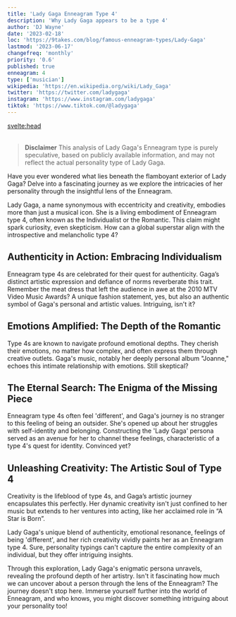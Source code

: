 ```yaml
---
title: 'Lady Gaga Enneagram Type 4'
description: 'Why Lady Gaga appears to be a type 4'
author: 'DJ Wayne'
date: '2023-02-18'
loc: 'https://9takes.com/blog/famous-enneagram-types/Lady-Gaga'
lastmod: '2023-06-17'
changefreq: 'monthly'
priority: '0.6'
published: true
enneagram: 4
type: ['musician']
wikipedia: 'https://en.wikipedia.org/wiki/Lady_Gaga'
twitter: 'https://twitter.com/ladygaga'
instagram: 'https://www.instagram.com/ladygaga'
tiktok: 'https://www.tiktok.com/@ladygaga'
---
```


<!-- notes: need to update -->

<svelte:head>
<meta property="og:image" content="https://9takes.com/types/4s/Lady-Gaga.webp" />
  <link rel="canonical" href="https://9takes.com/blog/famous-enneagram-types/Lady-Gaga">
</svelte:head>
<script>
	import  PopCard  from "../../../lib/components/atoms/PopCard.svelte";
</script>
<div
	style="display: flex;
    justify-content: center;
    margin: 1rem 0;
	"
>
	<PopCard
		image={`/types/4s/${'Lady-Gaga'}.webp`}
		showIcon={false}
		displayText="Lady Gaga"
		subtext=""
	/>
</div>

> **Disclaimer** This analysis of Lady Gaga's Enneagram type is purely speculative, based on publicly available information, and may not reflect the actual personality type of Lady Gaga.

<p class="firstLetter">Have you ever wondered what lies beneath the flamboyant exterior of Lady Gaga? Delve into a fascinating journey as we explore the intricacies of her personality through the insightful lens of the Enneagram.</p>

Lady Gaga, a name synonymous with eccentricity and creativity, embodies more than just a musical icon. She is a living embodiment of Enneagram type 4, often known as the Individualist or the Romantic. This claim might spark curiosity, even skepticism. How can a global superstar align with the introspective and melancholic type 4?

## Authenticity in Action: Embracing Individualism

Enneagram type 4s are celebrated for their quest for authenticity. Gaga’s distinct artistic expression and defiance of norms reverberate this trait. Remember the meat dress that left the audience in awe at the 2010 MTV Video Music Awards? A unique fashion statement, yes, but also an authentic symbol of Gaga's personal and artistic values. Intriguing, isn't it?

## Emotions Amplified: The Depth of the Romantic

Type 4s are known to navigate profound emotional depths. They cherish their emotions, no matter how complex, and often express them through creative outlets. Gaga's music, notably her deeply personal album "Joanne," echoes this intimate relationship with emotions. Still skeptical?

## The Eternal Search: The Enigma of the Missing Piece

Enneagram type 4s often feel 'different', and Gaga's journey is no stranger to this feeling of being an outsider. She's opened up about her struggles with self-identity and belonging. Constructing the 'Lady Gaga' persona served as an avenue for her to channel these feelings, characteristic of a type 4's quest for identity. Convinced yet?

## Unleashing Creativity: The Artistic Soul of Type 4

Creativity is the lifeblood of type 4s, and Gaga’s artistic journey encapsulates this perfectly. Her dynamic creativity isn't just confined to her music but extends to her ventures into acting, like her acclaimed role in “A Star is Born”.

Lady Gaga's unique blend of authenticity, emotional resonance, feelings of being 'different', and her rich creativity vividly paints her as an Enneagram type 4. Sure, personality typings can't capture the entire complexity of an individual, but they offer intriguing insights.

Through this exploration, Lady Gaga's enigmatic persona unravels, revealing the profound depth of her artistry. Isn't it fascinating how much we can uncover about a person through the lens of the Enneagram? The journey doesn't stop here. Immerse yourself further into the world of Enneagram, and who knows, you might discover something intriguing about your personality too!
